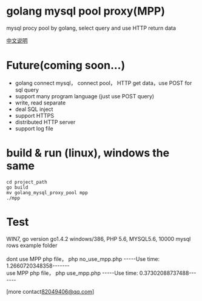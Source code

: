 
golang mysql pool proxy(MPP)
=======
mysql procy pool by golang, select query and use HTTP return data

<a href="README_cn.md">中文说明</a>

Future(coming soon...)
======
* golang connect mysql， connect pool， HTTP get data，use POST for sql query 
* support many program language (just use POST query) 
* write, read separate 
* deal SQL inject
* support HTTPS 
* distributed HTTP server
* support log file
 
build & run (linux), windows the same
=====
```cd project_path  ```<br />
``` go build  ```<br />
```mv golang_mysql_proxy_pool mpp ```<br />
```./mpp ```



Test
=======
WIN7, go version go1.4.2 windows/386, PHP 5.6, MYSQL5.6, 10000 mysql rows
example folder<br /><br />
dont use MPP php file，  php no_use_mpp.php  -----Use time: 1.2660720348358-------<br />
use MPP php file，  php use_mpp.php   -----Use time: 0.37302088737488-------


[more contact<82049406@qq.com>]









